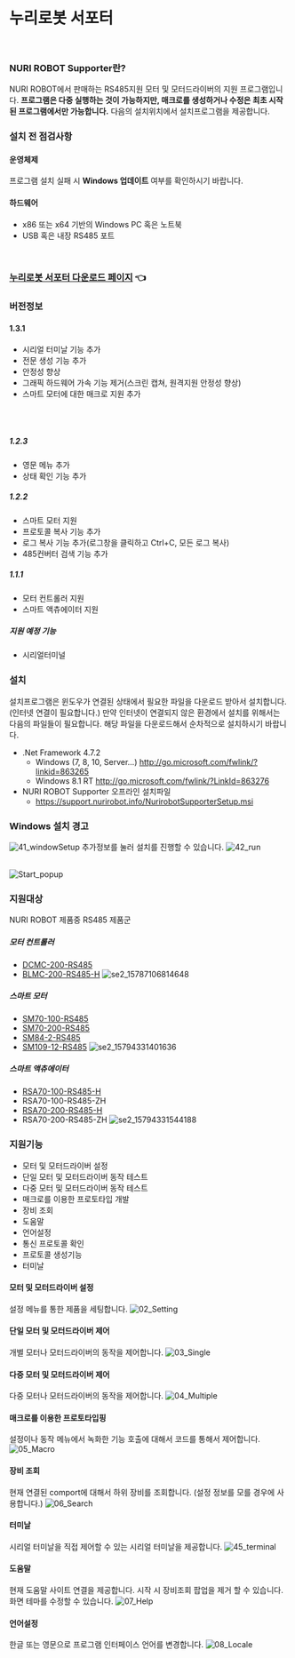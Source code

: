 # 누리로봇 서포터
<br>

### NURI ROBOT Supporter란?
NURI ROBOT에서 판매하는 RS485지원 모터 및 모터드라이버의 지원 프로그램입니다.
**프로그램은 다중 실행하는 것이 가능하지만, 매크로를 생성하거나 수정은 최초 시작된 프로그램에서만 가능합니다.**
다음의 설치위치에서 설치프로그램을 제공합니다.
<br>

### 설치 전 점검사항
#### 운영체제
프로그램 설치 실패 시 **Windows 업데이트** 여부를 확인하시기 바랍니다.

#### 하드웨어
* x86 또는 x64 기반의 Windows PC 혹은 노트북
* USB 혹은 내장 RS485 포트
<br>

### [누리로봇 서포터 다운로드 페이지](./publish.htm) 👈 

### 버전정보
#### 1.3.1
* 시리얼 터미날 기능 추가
* 전문 생성 기능 추가
* 안정성 향상
* 그래픽 하드웨어 가속 기능 제거(스크린 캡쳐, 원격지원 안정성 향상)
* 스마트 모터에 대한 매크로 지원 추가
<br>
<br>

##### 1.2.3
* 영문 메뉴 추가
* 상태 확인 기능 추가

##### 1.2.2 
* 스마트 모터 지원
* 프로토콜 복사 기능 추가
* 로그 복사 기능 추가(로그창을 클릭하고 Ctrl+C, 모든 로그 복사)
* 485컨버터 검색 기능 추가

##### 1.1.1 
* 모터 컨트롤러 지원
* 스마트 액츄에이터 지원

##### 지원 예정 기능
* 시리얼터미널

### 설치
설치프로그램은 윈도우가 연결된 상태에서 필요한 파일을 다운로드 받아서 설치합니다.(인터넷 연결이 필요합니다.)
만약 인터넷이 연결되지 않은 환경에서 설치를 위해서는 다음의 파일들이 필요합니다. 
해당 파일을 다운로드해서 순차적으로 설치하시기 바랍니다.

* .Net Framework 4.7.2
  * Windows (7, 8, 10, Server...) http://go.microsoft.com/fwlink/?linkid=863265
  * Windows 8.1 RT http://go.microsoft.com/fwlink/?LinkId=863276
* NURI ROBOT Supporter 오프라인 설치파일
  *  https://support.nurirobot.info/NurirobotSupporterSetup.msi

### Windows 설치 경고
![41_windowSetup](./Images/41_windowSetup.png)
추가정보를 눌러 설치를 진행할 수 있습니다.
![42_run](./Images/42_run.png)
<br>
<br>

![Start_popup](./Images/01_Startup.png)

### 지원대상
NURI ROBOT 제품중 RS485 제품군

##### 모터 컨트롤러
* [DCMC-200-RS485](http://www.nurirobot.com/shop/goods_view.php?gno=63&pid=119&cate1=11)
* [BLMC-200-RS485-H](http://www.nurirobot.com/shop/goods_view.php?gno=64&pid=119&cate1=11)
![se2_15787106814648](./Images/se2_15787106814648.jpg)


##### 스마트 모터
* [SM70-100-RS485](http://www.nurirobot.com/shop/goods_view.php?gno=67&pid=120&cate1=12)
* [SM70-200-RS485](http://www.nurirobot.com/shop/goods_view.php?gno=70&pid=120&cate1=12)
* [SM84-2-RS485](http://www.nurirobot.com/shop/goods_view.php?gno=71&pid=120&cate1=12)
* [SM109-12-RS485](http://www.nurirobot.com/shop/goods_view.php?gno=72&pid=120&cate1=12)
![se2_15794331401636](./Images/se2_15794331401636.jpg)

##### 스마트 액츄에이터
* [RSA70-100-RS485-H](http://www.nurirobot.com/shop/goods_view.php?gno=73&pid=121&cate1=13)
* RSA70-100-RS485-ZH
* [RSA70-200-RS485-H](http://www.nurirobot.com/shop/goods_view.php?gno=75&pid=121&cate1=13)
* RSA70-200-RS485-ZH
![se2_15794331544188](./Images/se2_15794331544188.jpg)

### 지원기능
* 모터 및 모터드라이버 설정
* 단일 모터 및 모터드라이버 동작 테스트
* 다중 모터 및 모터드라이버 동작 테스트
* 매크로를 이용한 프로토타입 개발
* 장비 조회
* 도움말
* 언어설정
* 통신 프로토콜 확인
* 프로토콜 생성기능
* 터미날 

#### 모터 및 모터드라이버 설정
설정 메뉴를 통한 제품을 세팅합니다.
![02_Setting](./Images/02_Setting.png)

#### 단일 모터 및 모터드라이버 제어
개별 모터나 모터드라이버의 동작을 제어합니다.
![03_Single](./Images/03_Single.png)

#### 다중 모터 및 모터드라이버 제어
다중 모터나 모터드라이버의 동작을 제어합니다.
![04_Multiple](./Images/04_Multiple.png)

#### 매크로를 이용한 프로토타입핑
설정이나 동작 메뉴에서 녹화한 기능 호출에 대해서 코드를 통해서 제어합니다.
![05_Macro](./Images/05_Macro.png)

#### 장비 조회
현재 연결된 comport에 대해서 하위 장비를 조회합니다.
(설정 정보를 모를 경우에 사용합니다.)
![06_Search](./Images/06_Search.png)

#### 터미날
시리얼 터미날을 직접 제어할 수 있는 시리얼 터미날을 제공합니다.
![45_terminal](./Images/45_terminal.png)

#### 도움말
현재 도움말 사이트 연결을 제공합니다.
시작 시 장비조회 팝업을 제거 할 수 있습니다.
화면 테마를 수정할 수 있습니다.
![07_Help](./Images/07_Help.png)

#### 언어설정
한글 또는 영문으로 프로그램 인터페이스 언어를 변경합니다.
![08_Locale](./Images/08_Locale.png)